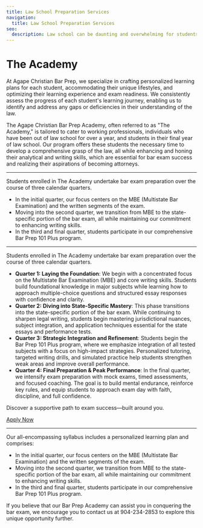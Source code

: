 ```yaml
---
title: Law School Preparation Services
navigation:
  title: Law School Preparation Services
seo:
  description: Law school can be daunting and overwhelming for students; especially first year students because they have no idea what to expect or how to begin preparing for exams.  We offer several services to help law school students overcome the anxiety of law school and law school exams and reach their full potential academically.
---
```


# The Academy

At Agape Christian Bar Prep, we specialize in crafting personalized learning plans for each student, accommodating their unique lifestyles, and optimizing their learning experience and exam readiness. We consistently assess the progress of each student's learning journey, enabling us to identify and address any gaps or deficiencies in their understanding of the law.

The Agape Christian Bar Prep Academy, often referred to as "The Academy," is tailored to cater to working professionals, individuals who have been out of law school for over a year, and students in their final year of law school. Our program offers these students the necessary time to develop a comprehensive grasp of the law, all while enhancing and honing their analytical and writing skills, which are essential for bar exam success and realizing their aspirations of becoming attorneys.

---

Students enrolled in The Academy undertake bar exam preparation over the course of three calendar quarters.

- In the initial quarter, our focus centers on the MBE (Multistate Bar Examination) and the written segments of the exam.
- Moving into the second quarter, we transition from MBE to the state-specific portion of the bar exam, all while maintaining our commitment to enhancing writing skills.
- In the third and final quarter, students participate in our comprehensive Bar Prep 101 Plus program.

---

Students enrolled in The Academy undertake bar exam preparation over the course of three calendar quarters.

- **Quarter 1: Laying the Foundation**: We begin with a concentrated focus on the Multistate Bar Examination (MBE) and core writing skills. Students build foundational knowledge in major subjects while learning how to approach multiple-choice questions and structured essay responses with confidence and clarity.
- **Quarter 2: Diving into State-Specific Mastery**: This phase transitions into the state-specific portion of the bar exam. While continuing to sharpen legal writing, students begin mastering jurisdictional nuances, subject integration, and application techniques essential for the state essays and performance tests.
- **Quarter 3: Strategic Integration and Refinement**: Students begin the Bar Prep 101 Plus program, where we emphasize integration of all tested subjects with a focus on high-impact strategies. Personalized tutoring, targeted writing drills, and simulated practice help students strengthen weak areas and improve overall performance.
- **Quarter 4: Final Preparation & Peak Performance**: In the final quarter, we intensify exam preparation with mock exams, timed assessments, and focused coaching. The goal is to build mental endurance, reinforce key rules, and equip students to approach exam day with faith, discipline, and full confidence.

Discover a supportive path to exam success—built around you.

[Apply Now](/apply)

---

Our all-encompassing syllabus includes a personalized learning plan and comprises:

- In the initial quarter, our focus centers on the MBE (Multistate Bar Examination) and the written segments of the exam.
- Moving into the second quarter, we transition from MBE to the state-specific portion of the bar exam, all while maintaining our commitment to enhancing writing skills.
- In the third and final quarter, students participate in our comprehensive Bar Prep 101 Plus program.

If you believe that our Bar Prep Academy can assist you in conquering the bar exam, we encourage you to contact us at 904-234-2853 to explore this unique opportunity further.